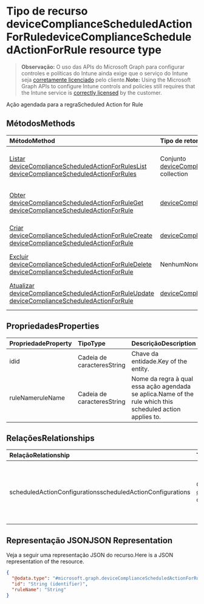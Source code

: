 # <a name="devicecompliancescheduledactionforrule-resource-type"></a><span data-ttu-id="99b8a-101">Tipo de recurso deviceComplianceScheduledActionForRule</span><span class="sxs-lookup"><span data-stu-id="99b8a-101">deviceComplianceScheduledActionForRule resource type</span></span>

> <span data-ttu-id="99b8a-102">**Observação:** O uso das APIs do Microsoft Graph para configurar controles e políticas do Intune ainda exige que o serviço do Intune seja [corretamente licenciado](https://go.microsoft.com/fwlink/?linkid=839381) pelo cliente.</span><span class="sxs-lookup"><span data-stu-id="99b8a-102">**Note:** Using the Microsoft Graph APIs to configure Intune controls and policies still requires that the Intune service is [correctly licensed](https://go.microsoft.com/fwlink/?linkid=839381) by the customer.</span></span>

<span data-ttu-id="99b8a-103">Ação agendada para a regra</span><span class="sxs-lookup"><span data-stu-id="99b8a-103">Scheduled Action for Rule</span></span>
## <a name="methods"></a><span data-ttu-id="99b8a-104">Métodos</span><span class="sxs-lookup"><span data-stu-id="99b8a-104">Methods</span></span>
|<span data-ttu-id="99b8a-105">Método</span><span class="sxs-lookup"><span data-stu-id="99b8a-105">Method</span></span>|<span data-ttu-id="99b8a-106">Tipo de retorno</span><span class="sxs-lookup"><span data-stu-id="99b8a-106">Return Type</span></span>|<span data-ttu-id="99b8a-107">Descrição</span><span class="sxs-lookup"><span data-stu-id="99b8a-107">Description</span></span>|
|:---|:---|:---|
|[<span data-ttu-id="99b8a-108">Listar deviceComplianceScheduledActionForRules</span><span class="sxs-lookup"><span data-stu-id="99b8a-108">List deviceComplianceScheduledActionForRules</span></span>](../api/intune_deviceconfig_devicecompliancescheduledactionforrule_list.md)|<span data-ttu-id="99b8a-109">Conjunto [deviceComplianceScheduledActionForRule](../resources/intune_deviceconfig_devicecompliancescheduledactionforrule.md)</span><span class="sxs-lookup"><span data-stu-id="99b8a-109">[deviceComplianceScheduledActionForRule](../resources/intune_deviceconfig_devicecompliancescheduledactionforrule.md) collection</span></span>|<span data-ttu-id="99b8a-110">Listar propriedades e relações de objetos de [deviceComplianceScheduledActionForRule](../resources/intune_deviceconfig_devicecompliancescheduledactionforrule.md).</span><span class="sxs-lookup"><span data-stu-id="99b8a-110">List properties and relationships of the [deviceComplianceScheduledActionForRule](../resources/intune_deviceconfig_devicecompliancescheduledactionforrule.md) objects.</span></span>|
|[<span data-ttu-id="99b8a-111">Obter deviceComplianceScheduledActionForRule</span><span class="sxs-lookup"><span data-stu-id="99b8a-111">Get deviceComplianceScheduledActionForRule</span></span>](../api/intune_deviceconfig_devicecompliancescheduledactionforrule_get.md)|[<span data-ttu-id="99b8a-112">deviceComplianceScheduledActionForRule</span><span class="sxs-lookup"><span data-stu-id="99b8a-112">deviceComplianceScheduledActionForRule</span></span>](../resources/intune_deviceconfig_devicecompliancescheduledactionforrule.md)|<span data-ttu-id="99b8a-113">Ler propriedades e relações de objetos de [deviceComplianceScheduledActionForRule](../resources/intune_deviceconfig_devicecompliancescheduledactionforrule.md).</span><span class="sxs-lookup"><span data-stu-id="99b8a-113">Read properties and relationships of the [deviceComplianceScheduledActionForRule](../resources/intune_deviceconfig_devicecompliancescheduledactionforrule.md) object.</span></span>|
|[<span data-ttu-id="99b8a-114">Criar deviceComplianceScheduledActionForRule</span><span class="sxs-lookup"><span data-stu-id="99b8a-114">Create deviceComplianceScheduledActionForRule</span></span>](../api/intune_deviceconfig_devicecompliancescheduledactionforrule_create.md)|[<span data-ttu-id="99b8a-115">deviceComplianceScheduledActionForRule</span><span class="sxs-lookup"><span data-stu-id="99b8a-115">deviceComplianceScheduledActionForRule</span></span>](../resources/intune_deviceconfig_devicecompliancescheduledactionforrule.md)|<span data-ttu-id="99b8a-116">Criar um novo objeto de [deviceComplianceScheduledActionForRule](../resources/intune_deviceconfig_devicecompliancescheduledactionforrule.md).</span><span class="sxs-lookup"><span data-stu-id="99b8a-116">Create a new [deviceComplianceScheduledActionForRule](../resources/intune_deviceconfig_devicecompliancescheduledactionforrule.md) object.</span></span>|
|[<span data-ttu-id="99b8a-117">Excluir deviceComplianceScheduledActionForRule</span><span class="sxs-lookup"><span data-stu-id="99b8a-117">Delete deviceComplianceScheduledActionForRule</span></span>](../api/intune_deviceconfig_devicecompliancescheduledactionforrule_delete.md)|<span data-ttu-id="99b8a-118">Nenhum</span><span class="sxs-lookup"><span data-stu-id="99b8a-118">None</span></span>|<span data-ttu-id="99b8a-119">Exclui [deviceComplianceScheduledActionForRule](../resources/intune_deviceconfig_devicecompliancescheduledactionforrule.md).</span><span class="sxs-lookup"><span data-stu-id="99b8a-119">Deletes a [deviceComplianceScheduledActionForRule](../resources/intune_deviceconfig_devicecompliancescheduledactionforrule.md).</span></span>|
|[<span data-ttu-id="99b8a-120">Atualizar deviceComplianceScheduledActionForRule</span><span class="sxs-lookup"><span data-stu-id="99b8a-120">Update deviceComplianceScheduledActionForRule</span></span>](../api/intune_deviceconfig_devicecompliancescheduledactionforrule_update.md)|[<span data-ttu-id="99b8a-121">deviceComplianceScheduledActionForRule</span><span class="sxs-lookup"><span data-stu-id="99b8a-121">deviceComplianceScheduledActionForRule</span></span>](../resources/intune_deviceconfig_devicecompliancescheduledactionforrule.md)|<span data-ttu-id="99b8a-122">Atualizar as propriedades de um objeto de [deviceComplianceScheduledActionForRule](../resources/intune_deviceconfig_devicecompliancescheduledactionforrule.md).</span><span class="sxs-lookup"><span data-stu-id="99b8a-122">Update the properties of a [deviceComplianceScheduledActionForRule](../resources/intune_deviceconfig_devicecompliancescheduledactionforrule.md) object.</span></span>|

## <a name="properties"></a><span data-ttu-id="99b8a-123">Propriedades</span><span class="sxs-lookup"><span data-stu-id="99b8a-123">Properties</span></span>
|<span data-ttu-id="99b8a-124">Propriedade</span><span class="sxs-lookup"><span data-stu-id="99b8a-124">Property</span></span>|<span data-ttu-id="99b8a-125">Tipo</span><span class="sxs-lookup"><span data-stu-id="99b8a-125">Type</span></span>|<span data-ttu-id="99b8a-126">Descrição</span><span class="sxs-lookup"><span data-stu-id="99b8a-126">Description</span></span>|
|:---|:---|:---|
|<span data-ttu-id="99b8a-127">id</span><span class="sxs-lookup"><span data-stu-id="99b8a-127">id</span></span>|<span data-ttu-id="99b8a-128">Cadeia de caracteres</span><span class="sxs-lookup"><span data-stu-id="99b8a-128">String</span></span>|<span data-ttu-id="99b8a-129">Chave da entidade.</span><span class="sxs-lookup"><span data-stu-id="99b8a-129">Key of the entity.</span></span>|
|<span data-ttu-id="99b8a-130">ruleName</span><span class="sxs-lookup"><span data-stu-id="99b8a-130">ruleName</span></span>|<span data-ttu-id="99b8a-131">Cadeia de caracteres</span><span class="sxs-lookup"><span data-stu-id="99b8a-131">String</span></span>|<span data-ttu-id="99b8a-132">Nome da regra à qual essa ação agendada se aplica.</span><span class="sxs-lookup"><span data-stu-id="99b8a-132">Name of the rule which this scheduled action applies to.</span></span>|

## <a name="relationships"></a><span data-ttu-id="99b8a-133">Relações</span><span class="sxs-lookup"><span data-stu-id="99b8a-133">Relationships</span></span>
|<span data-ttu-id="99b8a-134">Relação</span><span class="sxs-lookup"><span data-stu-id="99b8a-134">Relationship</span></span>|<span data-ttu-id="99b8a-135">Tipo</span><span class="sxs-lookup"><span data-stu-id="99b8a-135">Type</span></span>|<span data-ttu-id="99b8a-136">Descrição</span><span class="sxs-lookup"><span data-stu-id="99b8a-136">Description</span></span>|
|:---|:---|:---|
|<span data-ttu-id="99b8a-137">scheduledActionConfigurations</span><span class="sxs-lookup"><span data-stu-id="99b8a-137">scheduledActionConfigurations</span></span>|<span data-ttu-id="99b8a-138">Conjunto [deviceComplianceActionItem](../resources/intune_deviceconfig_devicecomplianceactionitem.md)</span><span class="sxs-lookup"><span data-stu-id="99b8a-138">[deviceComplianceActionItem](../resources/intune_deviceconfig_devicecomplianceactionitem.md) collection</span></span>|<span data-ttu-id="99b8a-139">A lista de configurações de ações agendadas para essa política de conformidade.</span><span class="sxs-lookup"><span data-stu-id="99b8a-139">The list of scheduled action configurations for this compliance policy.</span></span>|

## <a name="json-representation"></a><span data-ttu-id="99b8a-140">Representação JSON</span><span class="sxs-lookup"><span data-stu-id="99b8a-140">JSON Representation</span></span>
<span data-ttu-id="99b8a-141">Veja a seguir uma representação JSON do recurso.</span><span class="sxs-lookup"><span data-stu-id="99b8a-141">Here is a JSON representation of the resource.</span></span>
<!--{
  "blockType": "resource",
  "baseType": "microsoft.graph.entity",
  "keyProperty": "id",
  "@odata.type": "microsoft.graph.deviceComplianceScheduledActionForRule"
}-->
``` json
{
  "@odata.type": "#microsoft.graph.deviceComplianceScheduledActionForRule",
  "id": "String (identifier)",
  "ruleName": "String"
}
```








